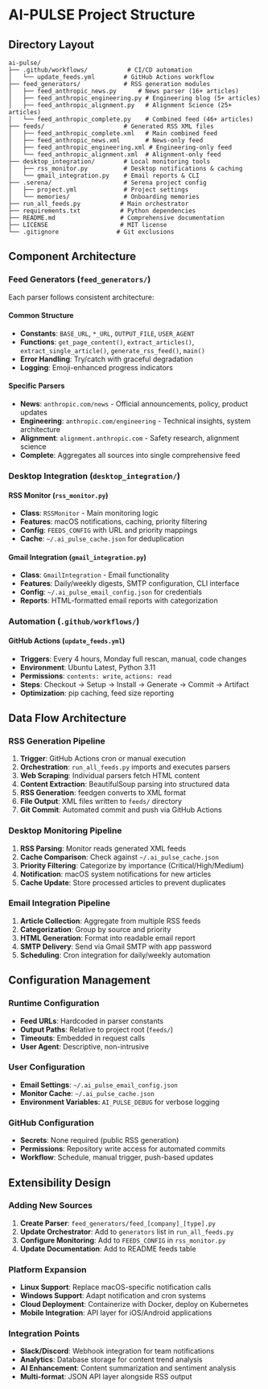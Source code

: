 # AI-PULSE Project Structure

## Directory Layout
```
ai-pulse/
├── .github/workflows/           # CI/CD automation
│   └── update_feeds.yml        # GitHub Actions workflow
├── feed_generators/            # RSS generation modules
│   ├── feed_anthropic_news.py      # News parser (16+ articles)
│   ├── feed_anthropic_engineering.py # Engineering blog (5+ articles)
│   ├── feed_anthropic_alignment.py   # Alignment Science (25+ articles)
│   └── feed_anthropic_complete.py    # Combined feed (46+ articles)
├── feeds/                      # Generated RSS XML files
│   ├── feed_anthropic_complete.xml   # Main combined feed
│   ├── feed_anthropic_news.xml       # News-only feed
│   ├── feed_anthropic_engineering.xml # Engineering-only feed
│   └── feed_anthropic_alignment.xml  # Alignment-only feed
├── desktop_integration/        # Local monitoring tools
│   ├── rss_monitor.py          # Desktop notifications & caching
│   └── gmail_integration.py    # Email reports & CLI
├── .serena/                    # Serena project config
│   ├── project.yml             # Project settings
│   └── memories/               # Onboarding memories
├── run_all_feeds.py           # Main orchestrator
├── requirements.txt           # Python dependencies
├── README.md                  # Comprehensive documentation
├── LICENSE                    # MIT license
└── .gitignore                # Git exclusions
```

## Component Architecture

### **Feed Generators** (`feed_generators/`)
Each parser follows consistent architecture:

#### **Common Structure**
- **Constants**: `BASE_URL`, `*_URL`, `OUTPUT_FILE`, `USER_AGENT`
- **Functions**: `get_page_content()`, `extract_articles()`, `extract_single_article()`, `generate_rss_feed()`, `main()`
- **Error Handling**: Try/catch with graceful degradation
- **Logging**: Emoji-enhanced progress indicators

#### **Specific Parsers**
- **News**: `anthropic.com/news` - Official announcements, policy, product updates
- **Engineering**: `anthropic.com/engineering` - Technical insights, system architecture
- **Alignment**: `alignment.anthropic.com` - Safety research, alignment science
- **Complete**: Aggregates all sources into single comprehensive feed

### **Desktop Integration** (`desktop_integration/`)

#### **RSS Monitor** (`rss_monitor.py`)
- **Class**: `RSSMonitor` - Main monitoring logic
- **Features**: macOS notifications, caching, priority filtering
- **Config**: `FEEDS_CONFIG` with URL and priority mappings
- **Cache**: `~/.ai_pulse_cache.json` for deduplication

#### **Gmail Integration** (`gmail_integration.py`)
- **Class**: `GmailIntegration` - Email functionality
- **Features**: Daily/weekly digests, SMTP configuration, CLI interface
- **Config**: `~/.ai_pulse_email_config.json` for credentials
- **Reports**: HTML-formatted email reports with categorization

### **Automation** (`.github/workflows/`)

#### **GitHub Actions** (`update_feeds.yml`)
- **Triggers**: Every 4 hours, Monday full rescan, manual, code changes
- **Environment**: Ubuntu Latest, Python 3.11
- **Permissions**: `contents: write`, `actions: read`
- **Steps**: Checkout → Setup → Install → Generate → Commit → Artifact
- **Optimization**: pip caching, feed size reporting

## Data Flow Architecture

### **RSS Generation Pipeline**
1. **Trigger**: GitHub Actions cron or manual execution
2. **Orchestration**: `run_all_feeds.py` imports and executes parsers
3. **Web Scraping**: Individual parsers fetch HTML content
4. **Content Extraction**: BeautifulSoup parsing into structured data
5. **RSS Generation**: feedgen converts to XML format
6. **File Output**: XML files written to `feeds/` directory
7. **Git Commit**: Automated commit and push via GitHub Actions

### **Desktop Monitoring Pipeline**
1. **RSS Parsing**: Monitor reads generated XML feeds
2. **Cache Comparison**: Check against `~/.ai_pulse_cache.json`
3. **Priority Filtering**: Categorize by importance (Critical/High/Medium)
4. **Notification**: macOS system notifications for new articles
5. **Cache Update**: Store processed articles to prevent duplicates

### **Email Integration Pipeline**
1. **Article Collection**: Aggregate from multiple RSS feeds
2. **Categorization**: Group by source and priority
3. **HTML Generation**: Format into readable email report
4. **SMTP Delivery**: Send via Gmail SMTP with app password
5. **Scheduling**: Cron integration for daily/weekly automation

## Configuration Management

### **Runtime Configuration**
- **Feed URLs**: Hardcoded in parser constants
- **Output Paths**: Relative to project root (`feeds/`)
- **Timeouts**: Embedded in request calls
- **User Agent**: Descriptive, non-intrusive

### **User Configuration**
- **Email Settings**: `~/.ai_pulse_email_config.json`
- **Monitor Cache**: `~/.ai_pulse_cache.json`
- **Environment Variables**: `AI_PULSE_DEBUG` for verbose logging

### **GitHub Configuration**
- **Secrets**: None required (public RSS generation)
- **Permissions**: Repository write access for automated commits
- **Workflow**: Schedule, manual trigger, push-based updates

## Extensibility Design

### **Adding New Sources**
1. **Create Parser**: `feed_generators/feed_[company]_[type].py`
2. **Update Orchestrator**: Add to `generators` list in `run_all_feeds.py`
3. **Configure Monitoring**: Add to `FEEDS_CONFIG` in `rss_monitor.py`
4. **Update Documentation**: Add to README feeds table

### **Platform Expansion**
- **Linux Support**: Replace macOS-specific notification calls
- **Windows Support**: Adapt notification and cron systems
- **Cloud Deployment**: Containerize with Docker, deploy on Kubernetes
- **Mobile Integration**: API layer for iOS/Android applications

### **Integration Points**
- **Slack/Discord**: Webhook integration for team notifications
- **Analytics**: Database storage for content trend analysis
- **AI Enhancement**: Content summarization and sentiment analysis
- **Multi-format**: JSON API layer alongside RSS output
